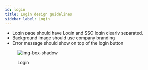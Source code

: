 ```yaml
---
id: login
title: Login design guidelines
sidebar_label: Login
---
```


- Login page should have Login and SSO login clearly separated.
- Background image should use company branding
- Error message should show on top of the login button


<figure>

![img-box-shadow](/img/design/design-login.png)
<figcaption>Login</figcaption>
</figure>


